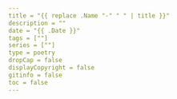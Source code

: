 ```yaml
---
title = "{{ replace .Name "-" " " | title }}"
description = ""
date = "{{ .Date }}"
tags = [""]
series = [""]
type = poetry
dropCap = false
displayCopyright = false
gitinfo = false
toc = false
---
```


